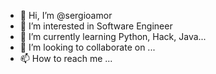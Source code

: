 - 👋 Hi, I’m @sergioamor
- 👀 I’m interested in Software Engineer
- 🌱 I’m currently learning Python, Hack, Java...
- 💞️ I’m looking to collaborate on ...
- 📫 How to reach me ...

<!---
sergioamor/sergioamor is a ✨ special ✨ repository because its `README.md` (this file) appears on your GitHub profile.
You can click the Preview link to take a look at your changes.
--->
